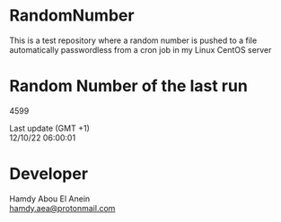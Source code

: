 # RandomNumber    
This is a test repository where a random number is pushed to a file automatically passwordless from a cron job in my Linux CentOS server    
# Random Number of the last run   
4599
      
Last update (GMT +1)    
12/10/22 06:00:01
# Developer    
Hamdy Abou El Anein   
hamdy.aea@protonmail.com
